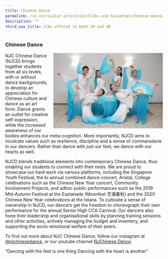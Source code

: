 ```yaml
---
title: Chinese Dance
permalink: /co-curricular-activities/Clubs-and-Societies/chinese-dance/
description: ""
third_nav_title: CCAs offered to both JH and SH
---
```

### Chinese Dance

<img src="/images/chinesedance1.png" style="width:350px;height:240px;margin-left:15px;" align="right"> NJC Chinese Dance (NJCD) brings together students from all six levels, with or without dance backgrounds, to develop an appreciation for Chinese culture and dance as an art form. Dance grants an outlet for creative self-expression, while the increased awareness of our bodies enhances our meta-cognition. More importantly, NJCD aims to inculcate values such as resilience, discipline and a sense of commaradarie in our dancers. Rather than dance with just our feet, we dance with our hearts as well.

NJCD blends traditional elements into contemporary Chinese Dance, thus enabling our students to connect with their roots. We are proud to showcase our hard work via various platforms, including the Singapore Youth Festival, the bi-annual combined dance concert, Aristal, College celebrations such as the Chinese New Year concert, Community Involvement Projects, and adhoc public performances such as the 2019 Mid-Autumn Festival at the Esplanade (Moonfest 艺满春秋) and the 2020 Chinese New Year celebrations at the Istana. To cultivate a sense of ownership in NJCD, our dancers get the freedom to choreograph their own performance for the annual Senior High CCA Carnival. Our dancers also hone their leadership and organisational skills by planning training sessions and other activities, actively managing the budget and inventory, and supporting the socio-emotional welfare of their peers.

To find out more about NJC Chinese Dance, follow our instagram at [@njchinesedance](https://www.instagram.com/njchinesedance/), or our youtube channel [NJChinese Dance](https://www.youtube.com/user/NJChineseDance).

“Dancing with the feet is one thing Dancing with the heart is another”